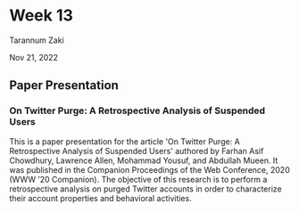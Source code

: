 Week 13
================
Tarannum Zaki

Nov 21, 2022

## Paper Presentation

### On Twitter Purge: A Retrospective Analysis of Suspended Users
This is a paper presentation for the article 'On Twitter Purge: A Retrospective Analysis of Suspended Users' authored by Farhan Asif Chowdhury, Lawrence Allen, Mohammad Yousuf, and Abdullah Mueen. It was published in the Companion Proceedings of the Web Conference, 2020 (WWW ’20 Companion). The objective of this research is to perform a retrospective analysis on purged Twitter accounts in order to characterize their account properties and behavioral activities.


